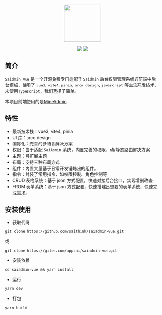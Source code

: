<p align="center">
  <img src="https://saithink.top/logo.png" width="120" />
</p>
<p align="center">
  <img src="https://svg.hamm.cn/badge.svg?key=License&value=MIT" />
  <img src="https://svg.hamm.cn/badge.svg?key=Version&value=1.3.3" />
</p>

## 简介

`Saidmin Vue` 是一个开源免费专门适配于 `Saidmin` 后台权限管理系统的前端中后台模板，使用了 `vue3`, `vite4`, `pinia`, `arco design`, `javascript` 等主流开发技术，未使用`Typescript`，我们选择了简单。

本项目前端使用的是[MineAdmin](https://doc.mineadmin.com/further/front/route.html)

## 特性

- 最新技术栈：vue3, vite4, pinia
- UI 库：arco design
- 国际化：完善的多语言解决方案
- 权限：由于适配 `SaiAdmin` 系统，内置完善的权限、动/静态路由解决方案
- 主题：可扩展主题
- 布局：支持三种布局方式
- 组件：内置大量基于日常开发锤炼出的组件。
- 指令：封装了常用指令，如权限控制、角色控制等
- CRUD 表格系统：基于 json 方式配置，快速对接后台接口，实现增删改查
- FROM 表单系统：基于 json 方式配置，快速搭建出想要的表单系统，快速完成需求。

## 安装使用

- 获取代码

```
git clone https://github.com/saithink/saiadmin-vue.git
```

或

```
git clone https://gitee.com/appsai/saiadmin-vue.git
```

- 安装依赖

```
cd saiadmin-vue && yarn install
```

- 运行

```
yarn dev
```

- 打包

```
yarn build
```
